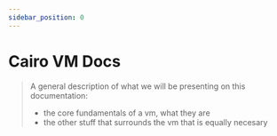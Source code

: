 ```yaml
---
sidebar_position: 0
---
```


# Cairo VM Docs

> A general description of what we will be presenting on this documentation:
>  * the core fundamentals of a vm, what they are
>  * the other stuff that surrounds the vm that is equally necesary
